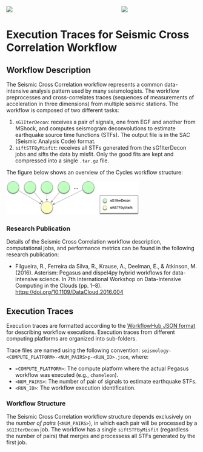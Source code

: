 <img src="https://workflowhub.org/assets/images/logo-horizontal.png" width="300" />
<img src="https://pegasus.isi.edu/wordpress/wp-content/uploads/2015/12/logo-dark.png" width=200 style="float: right" />

# Execution Traces for Seismic Cross Correlation Workflow

## Workflow Description

The Seismic Cross Correlation workflow represents a common data-intensive
analysis pattern used by many seismologists. The workflow preprocesses and
cross-correlates traces (sequences of measurements of acceleration in three
dimensions) from multiple seismic stations.
 The workflow is composed of two different tasks:

  1. `sG1IterDecon`: receives a pair of signals, one from EGF and another
     from MShock, and computes seismogram deconvolutions to estimate
     earthquake source time functions (STFs). The output file is in the SAC
     (Seismic Analysis Code) format.
  2. `siftSTFByMisfit`: receives all STFs generated from the sG1IterDecon jobs
     and sifts the data by misfit. Only the good fits are kept and compressed
     into a single `.tar.gz` file.

The figure below shows an overview of the Cycles workflow structure:

<img src="docs/images/seismology.png?raw=true" width="350">

### Research Publication

Details of the Seismic Cross Correlation workflow description, computational
jobs, and performance metrics can be found in the following research
publication:

- Filgueira, R., Ferreira da Silva, R., Krause, A., Deelman, E., & Atkinson,
  M. (2016). Asterism: Pegasus and dispel4py hybrid workflows for data-intensive
  science. In 7th International Workshop on Data-Intensive Computing in the
  Clouds (pp. 1–8). https://doi.org/10.1109/DataCloud.2016.004

## Execution Traces

Execution traces are formatted according to the
[WorkflowHub JSON format](https://github.com/workflowhub/workflow-schema)
for describing workflow executions. Execution traces from different
computing platforms are organized into sub-folders.

Trace files are named using the following convention:
`seismology-<COMPUTE_PLATFORM>-<NUM_PAIRS>p-<RUN_ID>.json`, where:

- `<COMPUTE_PLATFORM>`: The compute platform where the actual Pegasus workflow
  was executed (e.g., `chameleon`).
- `<NUM_PAIRS>`: The number of pair of signals to estimate earthquake STFs.
- `<RUN_ID>`: The workflow execution identification.

### Workflow Structure

The Seismic Cross Correlation workflow structure depends exclusively on the
_number of pairs_ (`<NUM_PAIRS>`), in which each pair will be processed by a
`sG1IterDecon` job. The workflow has a single `siftSTFByMisfit` (regardless
the number of pairs) that merges and processess all STFs generated by the
first job.
